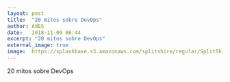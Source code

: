 ```yaml
---
layout: post
title:  "20 mitos sobre DevOps"
author: AdES
date:   2018-11-09 06:44
excerpt: "20 mitos sobre DevOps"
external_image: true
image:  https://splashbase.s3.amazonaws.com/splitshire/regular/SplitShire-2548-1800x1200.jpg%3Fresize%3D384%252C253
---
```

20 mitos sobre DevOps